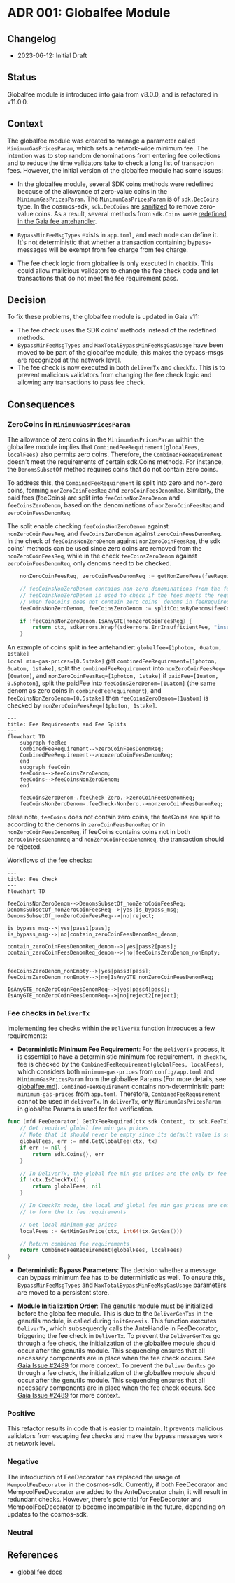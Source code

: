 # ADR 001: Globalfee Module

## Changelog
* 2023-06-12: Initial Draft

## Status
Globalfee module is introduced into gaia from v8.0.0, and is refactored in v11.0.0.

## Context

The globalfee module was created to manage a parameter called `MinimumGasPricesParam`, which sets a network-wide minimum fee. The intention was to stop random denominations from entering fee collections and to reduce the time validators take to check a long list of transaction fees. However, the initial version of the globalfee module had some issues:

- In the globalfee module, several SDK coins methods were redefined because of the allowance of zero-value coins in the `MinimumGasPricesParam`. The `MinimumGasPricesParam` is of `sdk.DecCoins` type. In the cosmos-sdk, `sdk.DecCoins` are [sanitized](https://github.com/cosmos/cosmos-sdk/blob/67f04e629623d4691c4b2e48806f7793a3aa211e/types/dec_coin.go#L160-L177) to remove zero-value coins. As a result, several methods from `sdk.Coins` were [redefined in the Gaia fee antehandler](https://github.com/cosmos/gaia/blob/890ab3aa2e5788537b0d2ebc9bafdc968340e0e5/x/globalfee/ante/fee_utils.go#L46-L104).

- `BypassMinFeeMsgTypes` exists in `app.toml`, and each node can define it. It's not deterministic that whether a transaction containing bypass-messages will be exempt from fee charge from fee charge.

- The fee check logic from globalfee is only executed in `checkTx`. This could allow malicious validators to change the fee check code and let transactions that do not meet the fee requirement pass.

## Decision
To fix these problems, the globalfee module is updated in Gaia v11:
- The fee check uses the SDK coins' methods instead of the redefined methods.
- `BypassMinFeeMsgTypes` and `MaxTotalBypassMinFeeMsgGasUsage` have been moved to be part of the globalfee module, this makes the bypass-msgs are recognized at the network level.
- The fee check is now executed in both `deliverTx` and `checkTx`. This is to prevent malicious validators from changing the fee check logic and allowing any transactions to pass fee check.

## Consequences

### ZeroCoins in `MinimumGasPricesParam`
The allowance of zero coins in the `MinimumGasPricesParam` within the globalfee module implies that `CombinedFeeRequirement(globalFees, localFees)` also permits zero coins. Therefore, the `CombinedFeeRequirement` doesn't meet the requirements of certain sdk.Coins methods. For instance, the `DenomsSubsetOf` method requires coins that do not contain zero coins.

To address this, the `CombinedFeeRequirement` is split into zero and non-zero coins, forming `nonZeroCoinFeesReq` and `zeroCoinFeesDenomReq`. Similarly, the paid fees (feeCoins) are split into `feeCoinsNonZeroDenom` and `feeCoinsZeroDenom`, based on the denominations of `nonZeroCoinFeesReq` and `zeroCoinFeesDenomReq`.

The split enable checking `feeCoinsNonZeroDenom` against `nonZeroCoinFeesReq`, and `feeCoinsZeroDenom` against
`zeroCoinFeesDenomReq`. In the check of `feeCoinsNonZeroDenom` against `nonZeroCoinFeesReq`, the sdk coins' methods can be used since zero coins are removed from the `nonZeroCoinFeesReq`, while in the check `feeCoinsZeroDenom` against `zeroCoinFeesDenomReq`, only denoms need to be checked.

```go
	nonZeroCoinFeesReq, zeroCoinFeesDenomReq := getNonZeroFees(feeRequired)

	// feeCoinsNonZeroDenom contains non-zero denominations from the feeRequired
	// feeCoinsNonZeroDenom is used to check if the fees meets the requirement imposed by nonZeroCoinFeesReq
	// when feeCoins does not contain zero coins' denoms in feeRequired
	feeCoinsNonZeroDenom, feeCoinsZeroDenom := splitCoinsByDenoms(feeCoins, zeroCoinFeesDenomReq)

```

```go 
	if !feeCoinsNonZeroDenom.IsAnyGTE(nonZeroCoinFeesReq) {
		return ctx, sdkerrors.Wrapf(sdkerrors.ErrInsufficientFee, "insufficient fees; got: %s required: %s", feeCoins.String(), feeRequired.String())
	}
```
An example of coins split in fee antehandler:
`globalfee=[1photon, 0uatom, 1stake]`\
`local min-gas-prices=[0.5stake]`
get `combinedFeeRequirement=[1photon, 0uatom, 1stake]`,
split the `combinedFeeRequirement` into `nonZeroCoinFeesReq=[0uatom]`, and `nonZeroCoinFeesReq=[1photon, 1stake]`
if `paidFee=[1uatom, 0.5photon]`,
split the paidFee into `feeCoinsZeroDenom=[1uatom]` (the same denom as zero coins in `combinedFeeRequirement`), and `feeCoinsNonZeroDenom=[0.5stake]`
then `feeCoinsZeroDenom=[1uatom]` is checked by `nonZeroCoinFeesReq=[1photon, 1stake]`.

```mermaid
---
title: Fee Requirements and Fee Splits
---
flowchart TD
	subgraph feeReq
    CombinedFeeRequirement-->zeroCoinFeesDenomReq;
	CombinedFeeRequirement-->nonzeroCoinFeesDenomReq;
	end
	subgraph feeCoin
	feeCoins-->feeCoinsZeroDenom;
	feeCoins-->feeCoinsNonZeroDenom;
	end

	feeCoinsZeroDenom-.feeCheck-Zero.->zeroCoinFeesDenomReq;
	feeCoinsNonZeroDenom-.feeCheck-NonZero.->nonzeroCoinFeesDenomReq;
```
plese note, `feeCoins` does not contain zero coins, the feeCoins are split to according to the denoms in `zeroCoinFeesDenomReq` or in `nonZeroCoinFeesDenomReq`, if feeCoins contains coins not in both  `zeroCoinFeesDenomReq` and `nonZeroCoinFeesDenomReq`, the transaction should be rejected.

Workflows of the fee checks:
```mermaid
---
title: Fee Check
---
flowchart TD

feeCoinsNonZeroDenom-->DenomsSubsetOf_nonZeroCoinFeesReq;
DenomsSubsetOf_nonZeroCoinFeesReq-->|yes|is_bypass_msg;
DenomsSubsetOf_nonZeroCoinFeesReq-->|no|reject;

is_bypass_msg-->|yes|pass1[pass];
is_bypass_msg-->|no|contain_zeroCoinFeesDenomReq_denom;

contain_zeroCoinFeesDenomReq_denom-->|yes|pass2[pass];
contain_zeroCoinFeesDenomReq_denom-->|no|feeCoinsZeroDenom_nonEmpty;


feeCoinsZeroDenom_nonEmpty-->|yes|pass3[pass];
feeCoinsZeroDenom_nonEmpty-->|no|IsAnyGTE_nonZeroCoinFeesDenomReq;

IsAnyGTE_nonZeroCoinFeesDenomReq-->|yes|pass4[pass];
IsAnyGTE_nonZeroCoinFeesDenomReq-->|no|reject2[reject];
```
### Fee checks in  `DeliverTx`
Implementing fee checks within the `DeliverTx` function introduces a few requirements:
- **Deterministic Minimum Fee Requirement**: For the `DeliverTx` process, it is essential to have a deterministic minimum fee requirement. In `checkTx`, fee is checked by the `CombinedFeeRequirement(globalFees, localFees)`, which considers both `minimum-gas-prices` from `config/app.toml` and `MinimumGasPricesParam` from the globalfee Params (For more details, see [globalfee.md](../modules/globalfee.md)). `CombinedFeeRequirement` contains non-deterministic part: `minimum-gas-prices` from `app.toml`. Therefore, `CombinedFeeRequirement` cannot be used in `deliverTx`. In `deliverTx`, only `MinimumGasPricesParam` in globalfee Params is used for fee verification.

```go
func (mfd FeeDecorator) GetTxFeeRequired(ctx sdk.Context, tx sdk.FeeTx) (sdk.Coins, error) {
	// Get required global fee min gas prices
	// Note that it should never be empty since its default value is set to coin={"StakingBondDenom", 0}
	globalFees, err := mfd.GetGlobalFee(ctx, tx)
	if err != nil {
		return sdk.Coins{}, err
	}

	// In DeliverTx, the global fee min gas prices are the only tx fee requirements.
	if !ctx.IsCheckTx() {
		return globalFees, nil
	}

	// In CheckTx mode, the local and global fee min gas prices are combined
	// to form the tx fee requirements

	// Get local minimum-gas-prices
	localFees := GetMinGasPrice(ctx, int64(tx.GetGas()))

	// Return combined fee requirements
	return CombinedFeeRequirement(globalFees, localFees)
}
```

- **Deterministic Bypass Parameters**: The decision whether a message can bypass minimum fee has to be deterministic as well. To ensure this, `BypassMinFeeMsgTypes` and `MaxTotalBypassMinFeeMsgGasUsage` parameters are moved to a persistent store.

- **Module Initialization Order**: The genutils module must be initialized before the globalfee module. This is due to the `DeliverGenTxs` in the genutils module, is called during `initGenesis`. This function executes `DeliverTx`, which subsequently calls the AnteHandle in FeeDecorator, triggering the fee check in `DeliverTx`.
  To prevent the `DeliverGenTxs` go through a fee check, the initialization of the globalfee module should occur after the genutils module. This sequencing ensures that all necessary components are in place when the fee check occurs. See [Gaia Issue #2489](https://github.com/cosmos/gaia/issues/2489) for more context.
  To prevent the `DeliverGenTxs` go through a fee check, the initialization of the globalfee module should occur after the genutils module. This sequencing ensures that all necessary components are in place when the fee check occurs. See [Gaia Issue #2489](https://github.com/cosmos/gaia/issues/2489) for more context.


### Positive
This refactor results in code that is easier to maintain. It prevents malicious validators from escaping fee checks and make the bypass messages work at network level.
### Negative
The introduction of FeeDecorator has replaced the usage of `MempoolFeeDecorator` in the cosmos-sdk. Currently, if both FeeDecorator and MempoolFeeDecorator are added to the AnteDecorator chain, it will result in redundant checks. However, there's potential for FeeDecorator and MempoolFeeDecorator to become incompatible in the future, depending on updates to the cosmos-sdk.

### Neutral

## References

* [global fee docs](../modules/globalfee.md)
